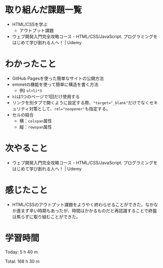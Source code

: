 # 取り組んだ課題一覧
- HTML/CSSを学ぶ
	- アウトプット課題
- ウェブ開発入門完全攻略コース - HTML/CSS/JavaScript. プログラミングをはじめて学び創れる人へ！ | Udemy

# わかったこと
- GitHub Pagesを使った簡単なサイトの公開方法
- emmetの機能を使って簡単に構造を書く方法
	- 例) `ol>li*3`
- `h1`は1つのページで1回だけ使用する
- リンクを別タブで開くように設定する際、`"target="_blank"`だけでなくセキュリティ対策として、`rel="noopener"`も指定する。
- セルの結合
	- 横：`colspan`属性
	- 縦：`rowspan`属性

# 次やること
- ウェブ開発入門完全攻略コース - HTML/CSS/JavaScript. プログラミングをはじめて学び創れる人へ！ | Udemy

# 感じたこと
- HTML/CSSのアウトプット課題をようやく終わらせることができた。なかなか進まず辛い時期もあったが、時間はかかるものだと再認識することで終盤は焦らずに取り組むことができた。

# 学習時間
Today: 5 h 40 m

Total: 168 h 30 m
